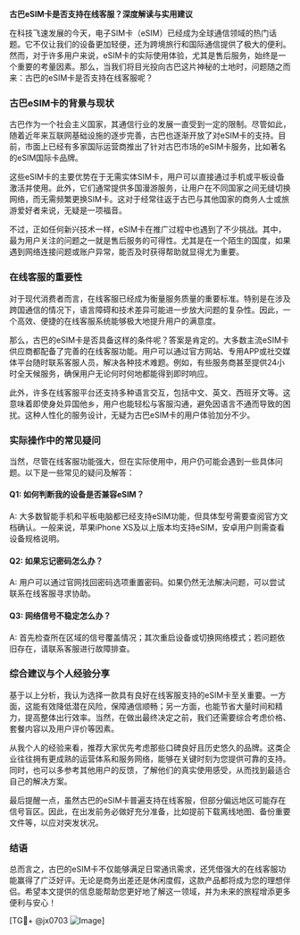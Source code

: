 **古巴eSIM卡是否支持在线客服？深度解读与实用建议**

在科技飞速发展的今天，电子SIM卡（eSIM）已经成为全球通信领域的热门话题。它不仅让我们的设备更加轻便，还为跨境旅行和国际通信提供了极大的便利。然而，对于许多用户来说，eSIM卡的实际使用体验，尤其是售后服务，始终是一个重要的考量因素。那么，当我们将目光投向古巴这片神秘的土地时，问题随之而来：古巴的eSIM卡是否支持在线客服呢？

### 古巴eSIM卡的背景与现状

古巴作为一个社会主义国家，其通信行业的发展一直受到一定的限制。尽管如此，随着近年来互联网基础设施的逐步完善，古巴也逐渐开放了对eSIM卡的支持。目前，市面上已经有多家国际运营商推出了针对古巴市场的eSIM卡服务，比如著名的eSIM国际卡品牌。

这些eSIM卡的主要优势在于无需实体SIM卡，用户可以直接通过手机或平板设备激活并使用。此外，它们通常提供多国漫游服务，让用户在不同国家之间无缝切换网络，而无需频繁更换SIM卡。这对于经常往返于古巴与其他国家的商务人士或旅游爱好者来说，无疑是一项福音。

不过，正如任何新兴技术一样，eSIM卡在推广过程中也遇到了不少挑战。其中，最为用户关注的问题之一就是售后服务的可得性。尤其是在一个陌生的国度，如果遇到网络连接问题或账户异常，能否及时获得帮助就显得尤为重要。

### 在线客服的重要性

对于现代消费者而言，在线客服已经成为衡量服务质量的重要标准。特别是在涉及跨国通信的情况下，语言障碍和技术差异可能进一步放大问题的复杂性。因此，一个高效、便捷的在线客服系统能够极大地提升用户的满意度。

那么，古巴的eSIM卡是否具备这样的条件呢？答案是肯定的。大多数主流eSIM卡供应商都配备了完善的在线客服功能。用户可以通过官方网站、专用APP或社交媒体平台随时联系客服人员，解决各种技术难题。例如，有些服务商甚至提供24小时全天候服务，确保用户无论何时何地都能得到即时响应。

此外，许多在线客服平台还支持多种语言交互，包括中文、英文、西班牙文等。这意味着即使身处异国他乡，用户也能轻松与客服沟通，避免因语言不通而导致的困扰。这种人性化的服务设计，无疑为古巴eSIM卡的用户体验加分不少。

### 实际操作中的常见疑问

当然，尽管在线客服功能强大，但在实际使用中，用户仍可能会遇到一些具体问题。以下是一些常见的疑问及解答：

#### Q1: 如何判断我的设备是否兼容eSIM？
A: 大多数智能手机和平板电脑都已经支持eSIM功能，但具体型号需要查阅官方文档确认。一般来说，苹果iPhone XS及以上版本均支持eSIM，安卓用户则需查看设备规格说明。

#### Q2: 如果忘记密码怎么办？
A: 用户可以通过官网找回密码选项重置密码。如果仍然无法解决问题，可以尝试联系在线客服寻求协助。

#### Q3: 网络信号不稳定怎么办？
A: 首先检查所在区域的信号覆盖情况；其次重启设备或切换网络模式；若问题依旧存在，请联系客服进行故障排查。

### 综合建议与个人经验分享

基于以上分析，我认为选择一款具有良好在线客服支持的eSIM卡至关重要。一方面，这能有效降低潜在风险，保障通信顺畅；另一方面，也能节省大量时间和精力，提高整体出行效率。当然，在做出最终决定之前，我们还需要综合考虑价格、套餐内容以及用户评价等因素。

从我个人的经验来看，推荐大家优先考虑那些口碑良好且历史悠久的品牌。这类企业往往拥有更成熟的运营体系和服务网络，能够在关键时刻为您提供可靠的支持。同时，也可以多参考其他用户的反馈，了解他们的真实使用感受，从而找到最适合自己的解决方案。

最后提醒一点，虽然古巴的eSIM卡普遍支持在线客服，但部分偏远地区可能存在信号盲区。因此，在出发前务必做好充分准备，比如提前下载离线地图、备份重要文件等，以应对突发状况。

### 结语

总而言之，古巴的eSIM卡不仅能够满足日常通讯需求，还凭借强大的在线客服功能赢得了广泛好评。无论是商务出差还是休闲度假，这款产品都将成为您的理想伴侣。希望本文提供的信息能帮助您更好地了解这一领域，并为未来的旅程增添更多便利与安心！

[TG💪+ @jx0703 ![Image](https://github.com/user-attachments/assets/dbca1d08-cadb-493c-b0ec-ad6f7a83f270)]